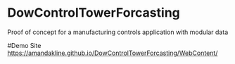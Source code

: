 # DowControlTowerForcasting
Proof of concept for a manufacturing controls application with modular data 

#Demo Site
https://amandakline.github.io/DowControlTowerForcasting/WebContent/
